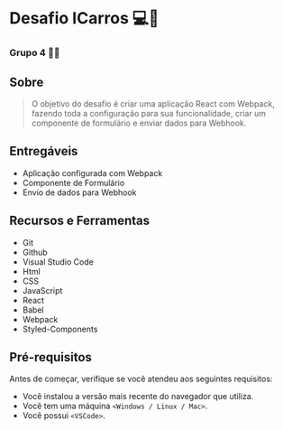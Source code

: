 # Desafio ICarros 💻🚀

### Grupo 4 👨‍💻
## Sobre

> O objetivo do desafio é criar uma aplicação React com Webpack, fazendo toda a configuração para sua funcionalidade, criar um componente de formulário e enviar dados para Webhook.

## Entregáveis

* Aplicação configurada com Webpack <br>
* Componente de Formulário <br>
* Envio de dados para Webhook<br>


## Recursos e Ferramentas 

* Git<br>
* Github<br>
* Visual Studio Code<br>
* Html<br>
* CSS<br>
* JavaScript
* React<br>
* Babel<br>
* Webpack<br>
* Styled-Components

## Pré-requisitos

Antes de começar, verifique se você atendeu aos seguintes requisitos:
* Você instalou a versão mais recente do navegador que utiliza.
* Você tem uma máquina `<Windows / Linux / Mac>`. 
* Você possui `<VSCode>`.
